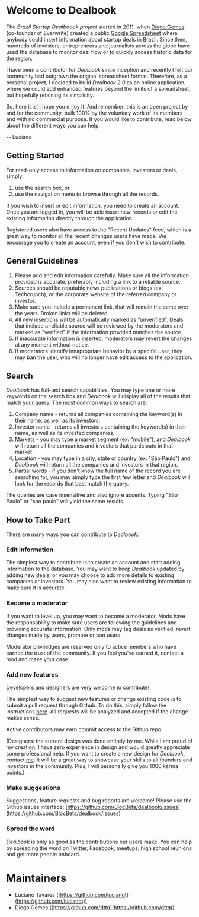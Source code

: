 Welcome to Dealbook
===================

The *Brazil Startup Dealboook project* started in 2011, when [Diego Gomes](https://twitter.com/dttg) (co-founder of Everwrite) created a public [Google Spreadsheet](https://docs.google.com/spreadsheet/ccc?key=0AtrBPNMQBfOIdEphV04yay1hTXdyZzNEYTQzTS1rRXc#gid=5) where anybody could insert information about startup deals in Brazil. Since then, hundreds of investors, entrepreneurs and journalists across the globe have used the database to monitor deal flow or to quickly access historic data for the region.

I have been a contributor for *Dealbook* since inception and recently I felt our community had outgrown the original spreadsheet format. Therefore, as a personal project, I decided to build *Dealbook 2.0* as an online application, where we could add enhanced features beyond the limits of a spreadsheet, but hopefully retaining its simplicity.

So, here it is! I hope you enjoy it. And remember: this is an open project by and for the community, built 100% by the voluntary work of its members and with no commercial purpose. If you would like to contribute, read below about the different ways you can help.

-- Luciano


Getting Started
---------------

For read-only access to information on companies, investors or deals, simply:

1. use the search box, or
2. use the navigation menu to browse through all the records.

If you wish to insert or edit information, you need to create an account. Once you are logged in, you will be able insert new records or edit the existing information directly through the application.

Registered users also have access to the "Recent Updates" feed, which is a great way to monitor all the recent changes users have made. We encourage you to create an account, even if you don't wish to contribute.


General Guidelines
------------------

1. Please add and edit information carefully. Make sure all the information provided is accurate, preferably including a link to a reliable source.
2. Sources should be reputable news publications or blogs (ex: Techcrunch), or the corporate website of the referred company or investor.
3. Make sure you include a permanent link, that will remain the same over the years. Broken links will be deleted.
4. All new insertions will be automatically marked as "unverified". Deals that include a reliable source will be reviewed by the moderators and marked as "verified" if the information provided matches the source.
5. If inaccurate information is inserted, moderators may revert the changes at any moment without notice.
6. If moderators identify innapropriate behavior by a specific user, they may ban the user, who will no longer have edit access to the application.


Search
------

*Dealbook* has full-text search capabilities. You may type one or more keywords on the search box and *Dealbook* will display all of the results that match your query. The most common ways to search are:

1. Company name - returns all companies containing the keyword(s) in their name, as well as its investors.
2. Investor name - returns all investors containing the keyword(s) in their name, as well as its invested companies.
3. Markets - you may type a market segment (ex: "mobile"), and *Dealbook* will return all the companies and investors that participate in that market.
4. Location - you may type in a city, state or country (ex: "São Paulo") and *Dealbook* will return all the companies and investors in that region.
5. Partial words - if you don't know the full name of the record you are searching for, you may simply type the first few letter and *Dealbook* will look for the records that best match the query.

The queries are case insensitive and also ignore accents. Typing "São Paulo" or "sao paulo" will yield the same results.



How to Take Part
----------------

There are many ways you can contribute to *Dealbook*:

### Edit information

The simplest way to contribute is to create an account and start adding information to the database. You may want to keep *Dealbook* updated by adding new deals, or you may choose to add more details to existing companies or investors. You may also want to review existing information to make sure it is accurate.

### Become a moderator

If you want to level up, you may want to become a moderator. Mods have the responsability to make sure users are following the guidelines and providing accurate information. Only mods may tag deals as verified, revert changes made by users, promote or ban users.

Moderator priviledges are reserved only to active members who have earned the trust of the community. If you feel you've earned it, contact a mod and make your case.

### Add new features

Developers and designers are very welcome to contribute!

The simplest way to suggest new features or change existing code is to submit a pull request through Github. To do this, simply follow the instructions [here](https://help.github.com/articles/using-pull-requests). All requests will be analyzed and accepted if the change makes sense.

Active contributors may earn commit access to the Github repo.

(Designers: the current design was done entirely by me. While I am proud of my creation, I have zero experience in design and would greatly appreciate some professional help. If you want to create a new design for *Dealbook*, contact [me](mailto:luciano@tavares.us). It will be a great way to showcase your skills to all founders and investors in the community. Plus, I will personally give you 1000 karma points.)

### Make suggestions

Suggestions, feature requests and bug reports are welcome! Please use the Github issues interface: [https://github.com/BlocBeta/dealbook/issues] (https://github.com/BlocBeta/dealbook/issues)

### Spread the word

*Dealbook* is only as good as the contributions our users make. You can help by spreading the word on Twitter, Facebook, meetups, high school reunions and get more people onboard.


Maintainers
===========

* Luciano Tavares ([https://github.com/lucianot](https://github.com/lucianot))
* Diego Gomes ([https://github.com/dttg](https://github.com/dttg))













